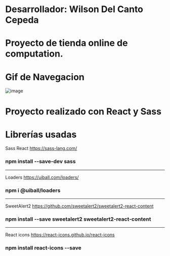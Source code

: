 # Desarrollador: Wilson Del Canto Cepeda

# Proyecto de tienda online de computation.

# Gif de Navegacion 
![image](https://i.ibb.co/Y8Z2dG7/web.gif)


# Proyecto realizado con React y Sass

# Librerías usadas

Sass React
https://sass-lang.com/

### npm install --save-dev sass

---

Loaders
https://uiball.com/loaders/

### npm i @uiball/loaders

---

SweetAlert2
https://github.com/sweetalert2/sweetalert2-react-content

### npm install --save sweetalert2 sweetalert2-react-content

---

React icons
https://react-icons.github.io/react-icons

### npm install react-icons --save
